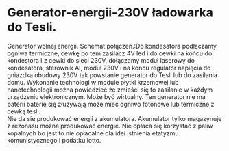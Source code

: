 # Generator-energii-230V ładowarka do Tesli.
Generator wolnej energii.
Schemat połączeń.:Do kondesatora podłączamy ogniwa termiczne, cewkę po tem zasilacz 4V led i do cewki na końcu do kondestora i z cewki do sieci 230V, dołączamy moduł laserowy do kondesatora, sterownik AI, moduł 230V i na końcu regulator napięcia do gniazdka obudowy 230V tak powstanie generator do Tesli lub do zasilania domu. 
Wykonanie technologi w module płytki krzemowej lub nanotechnologii można powiedzieć że zmieści się to zasilanie w każdym urządzeniu elektronicznym. 
Może być wirtualny.
Ten generator nie ma baterii baterie się złużywają może mieć ogniwo fotonowe lub termiczne z cewką tesli.  
Nie da się produkować energii z akumulatora. 
Akumulator tylko magazynuje z rezonasu można produkować energie. 
Nie opłaca się korzystać z paliw kopalnych bo jest to nie opłacalne dla idei istnienia etatyzmu komunistycznego i podatku lotto.  
